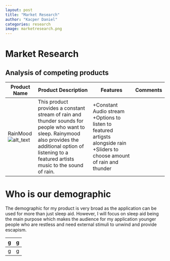 ```yaml
---
layout: post
title: "Market Research"
author: "Kacper Daniel"
categories: research
image: marketresearch.png
---
```

# Market Research


## Analysis of competing products
| Product Name  | Product Description   | Features   | Comments |
|---|---|---|---|
|RainMood![alt_text](https://chronicawesome.files.wordpress.com/2012/04/rainymood.png) | This product provides a constant stream of rain and thunder sounds for people who want to sleep. Rainymood also provides the additional option of listening to a featured artists music to the sound of rain.  | +Constant Audio stream +Options to listen to featured artigsts alongside rain +Sliders to choose amount of rain and thunder   | |


# Who is our demographic
The demographic for my product is very broad as the application can be used for more than just sleep aid. However, I will focus on sleep aid being the main purpose which makes the audience for my application younger people who are restless and need external stimuli to unwind and provide escapism.


|   g| g  |
|---|---|
| g  | g  |
